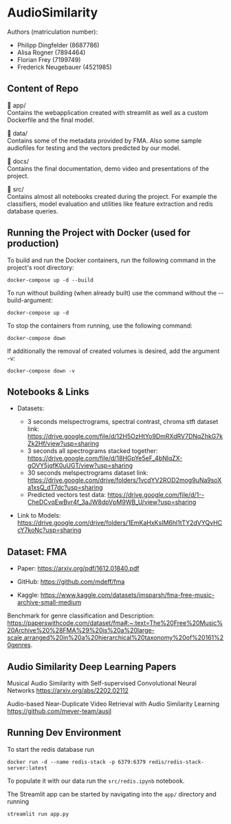 # AudioSimilarity

Authors (matriculation number):

- Philipp Dingfelder (8687786)
- Alisa Rogner (7894464)
- Florian Frey (7199749)
- Frederick Neugebauer (4521985)

## Content of Repo

📂 app/  
Contains the webapplication created with streamlit as well as a custom Dockerfile and the final model.

📂 data/  
Contains some of the metadata provided by FMA. Also some sample audiofiles for testing and the vectors predicted by our model.

📂 docs/  
Contains the final documentation, demo video and presentations of the project.

📂 src/  
Contains almost all notebooks created during the project. For example the classifiers, model evaluation and utilities like feature extraction and redis database queries.

## Running the Project with Docker (used for production)

To build and run the Docker containers, run the following command in the project's root directory:

```
docker-compose up -d --build
```

To run without building (when already built) use the command without the --build-argument:

```
docker-compose up -d
```

To stop the containers from running, use the following command:

```
docker-compose down
```

If additionally the removal of created volumes is desired, add the argument -v:

```
docker-compose down -v
```

## Notebooks & Links

- Datasets:

  - 3 seconds melspectrograms, spectral contrast, chroma stft dataset link: https://drive.google.com/file/d/12H5OzHtYo9DmRXdRV7DNqZhkG7kZk2Hf/view?usp=sharing
  - 3 seconds all spectrograms stacked together: https://drive.google.com/file/d/18HGpYe5eF_4bNlqZX-gOVY5jqfK0uUGT/view?usp=sharing
  - 30 seconds melspectrograms dataset link: https://drive.google.com/drive/folders/1vcdYV2ROD2mog9uNa9soXa1xsQ_dT7dc?usp=sharing
  - Predicted vectors test data: https://drive.google.com/file/d/1--CheDCvqEwBvr4f_3aJW8dpVpM9WB_U/view?usp=sharing

- Link to Models: https://drive.google.com/drive/folders/1EmKaHxKsIM6hl1tTY2dVYQvHCcY7koNc?usp=sharing

## Dataset: FMA

- Paper: https://arxiv.org/pdf/1612.01840.pdf

- GitHub: https://github.com/mdeff/fma

- Kaggle: https://www.kaggle.com/datasets/imsparsh/fma-free-music-archive-small-medium

Benchmark for genre classification and Description: https://paperswithcode.com/dataset/fma#:~:text=The%20Free%20Music%20Archive%20%28FMA%29%20is%20a%20large-scale,arranged%20in%20a%20hierarchical%20taxonomy%20of%20161%20genres.

## Audio Similarity Deep Learning Papers

Musical Audio Similarity with Self-supervised Convolutional Neural Networks
https://arxiv.org/abs/2202.02112

Audio-based Near-Duplicate Video Retrieval with Audio Similarity Learning
https://github.com/mever-team/ausil

## Running Dev Environment

To start the redis database run

```
docker run -d --name redis-stack -p 6379:6379 redis/redis-stack-server:latest
```

To populate it with our data run the `src/redis.ipynb` notebook.

The Streamlit app can be started by navigating into the `app/` directory and running

```
streamlit run app.py
```
